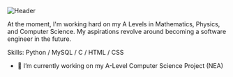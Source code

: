 ![Header](https://github.com/3NJDGZ/3NJDGZ/assets/87236751/93fdc123-7eb4-4eb5-a131-786283cdb4c5)

At the moment, I'm working hard on my A Levels in Mathematics, Physics, and Computer Science. My aspirations revolve around becoming a software engineer in the future.

Skills: Python / MySQL / C / HTML / CSS

- 🔭 I’m currently working on my A-Level Computer Science Project (NEA)
